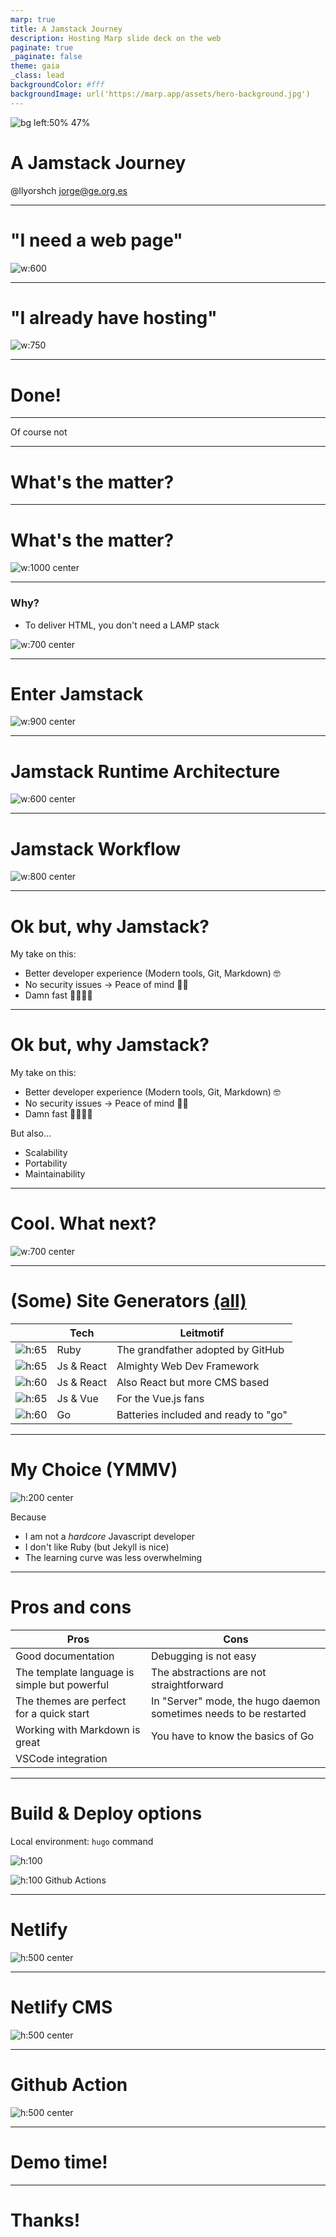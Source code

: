 ```yaml
---
marp: true
title: A Jamstack Journey
description: Hosting Marp slide deck on the web
paginate: true
_paginate: false
theme: gaia
_class: lead
backgroundColor: #fff
backgroundImage: url('https://marp.app/assets/hero-background.jpg')
---
```


<style>
section.lead h1 {
  text-align: center;
}
section.subLead h2 {
  text-align: center;
  font-size: 6em;
  
}

img[alt~="center"] {
  display: block;
  margin: 0 auto;
}
</style>

![bg left:50% 47%](assets/Jamstack_Icon_Original_Transparent.png)

# **A Jamstack Journey**

@llyorshch
jorge@ge.org.es

---
<!-- _class: lead -->
# "I need a web page"

![w:600](assets/cunyao.gif)

---
<!-- _class: lead -->
# "I already have hosting"

![ w:750](assets/wordpress.png)

---
# Done! <!--fit-->

--- 
<!-- _class: lead -->

Of course not

---

# What's the matter?

--- 

# What's the matter?
![w:1000 center](assets/I_ve_got_a_bad_feeling_about_this.gif)

--- 

### Why?

- To deliver HTML, you don't need a LAMP stack
  
![w:700 center](assets/lamp.svg)

---

# Enter Jamstack

![w:900 center](assets/jamstack_acronym.jpg)

---
# Jamstack Runtime Architecture

![w:600 center](assets/jamstack_architecture.png)

---
# Jamstack Workflow

![w:800 center](assets/jamstack_workflow.png)

---
# Ok but, why Jamstack?

My take on this:

* Better developer experience (Modern tools, Git, Markdown) 🤓
* No security issues → Peace of mind 💆🏻
* Damn fast 🚴🏻‍♀️💨
---
# Ok but, why Jamstack?

My take on this:

- Better developer experience (Modern tools, Git, Markdown) 🤓
- No security issues → Peace of mind 💆🏻
- Damn fast 🚴🏻‍♀️💨

But also...

* Scalability
* Portability
* Maintainability

---

# Cool. What next?

![w:700 center](assets/jamstack_landscape.png)

---

# (Some) Site Generators [(all)](https://jamstack.org/generators/)

|  | Tech | Leitmotif |
| --- | --- | --- |
| ![h:65](assets/jekyll_logo.svg) | Ruby | The grandfather adopted by GitHub |
| ![h:65](assets/next-js_logo.svg) | Js & React | Almighty Web Dev Framework |
| ![h:60](assets/Gatsby_Logo.svg) | Js & React | Also React but more CMS based |
| ![h:65](assets/Nuxt-js_logo.png) | Js & Vue | For the Vue.js fans |
| ![h:60](assets/hugo-logo.svg) | Go | Batteries included and ready to "go" |

---

# My Choice (YMMV)

![h:200 center](assets/hugo-logo.svg)

Because
* I am not a _hardcore_ Javascript developer
* I don't like Ruby (but Jekyll is nice)
* The learning curve was less overwhelming

---
# Pros and cons

| Pros | Cons |
| --- | --- |
| Good documentation | Debugging is not easy |
| The template language is simple but powerful| The abstractions are not straightforward |
| The themes are perfect for a quick start | In "Server" mode, the hugo daemon sometimes needs to be restarted |
| Working with Markdown is great | You have to know the basics of Go |
| VSCode integration |  |

--- 

# Build & Deploy options

Local environment: `hugo` command

![h:100](assets/Netlify_logo.svg)

![h:100](assets/Github_Actions_Logo.png) Github Actions

---

# Netlify

![h:500 center](assets/Netlify_Deploys.png)

---

# Netlify CMS

![h:500 center](assets/Netlify_CMS.png)

---

# Github Action

![h:500 center](assets/Github_Action.png)

---
<!-- _class: lead -->

# Demo time!
<!--
Demo Steps

- Show the structure of the site
  - content
  - Data
  - public
  - static
  - Template Layouts
  - Template plugins
  - Hugo config
  - Netlify config
  - Github actions config
- Local development
- Netlify build and deploy
- Github action build and deploy
- Netlify CMS
-->
---
<!-- _class: lead -->

# Thanks!